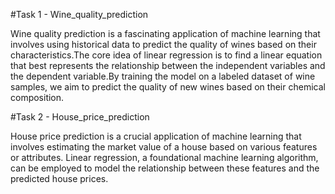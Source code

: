 #Task 1 - Wine_quality_prediction

Wine quality prediction is a fascinating application of machine learning that involves using historical data to predict the quality of wines based on their characteristics.The core idea of linear regression is to find a linear equation that best represents the relationship between the independent variables and the dependent variable.By training the model on a labeled dataset of wine samples, we aim to predict the quality of new wines based on their chemical composition.

#Task 2 -  House_price_prediction 

House price prediction is a crucial application of machine learning that involves estimating the market value of a house based on various features or attributes. Linear regression, a foundational machine learning algorithm, can be employed to model the relationship between these features and the predicted house prices.
